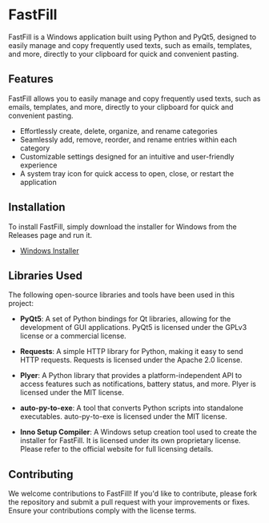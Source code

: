 # FastFill

FastFill is a Windows application built using Python and PyQt5, designed to easily manage and copy frequently used texts, such as emails, templates, and more, directly to your clipboard for quick and convenient pasting.

## Features

FastFill allows you to easily manage and copy frequently used texts, such as emails, templates, and more, directly to your clipboard for quick and convenient pasting.

- Effortlessly create, delete, organize, and rename categories
- Seamlessly add, remove, reorder, and rename entries within each category
- Customizable settings designed for an intuitive and user-friendly experience
- A system tray icon for quick access to open, close, or restart the application

## Installation

To install FastFill, simply download the installer for Windows from the Releases page and run it.

- [Windows Installer](https://github.com/PaulK6803/FastFill/releases)

## Libraries Used

The following open-source libraries and tools have been used in this project:

- **PyQt5**: A set of Python bindings for Qt libraries, allowing for the development of GUI applications. PyQt5 is licensed under the GPLv3 license or a commercial license.
  
- **Requests**: A simple HTTP library for Python, making it easy to send HTTP requests. Requests is licensed under the Apache 2.0 license.
  
- **Plyer**: A Python library that provides a platform-independent API to access features such as notifications, battery status, and more. Plyer is licensed under the MIT license.
  
- **auto-py-to-exe**: A tool that converts Python scripts into standalone executables. auto-py-to-exe is licensed under the MIT license.
  
- **Inno Setup Compiler**: A Windows setup creation tool used to create the installer for FastFill. It is licensed under its own proprietary license. Please refer to the official website for full licensing details.

## Contributing

We welcome contributions to FastFill! If you'd like to contribute, please fork the repository and submit a pull request with your improvements or fixes. Ensure your contributions comply with the license terms.
